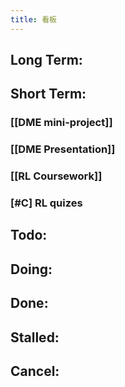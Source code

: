 ```yaml
---
title: 看板
---
```


## Long Term:
## Short Term:
### [[DME mini-project]]
### [[DME Presentation]]
### [[RL Coursework]]
### [#C] RL quizes
###
## Todo:
## Doing:
## Done:
## Stalled:
## Cancel:
